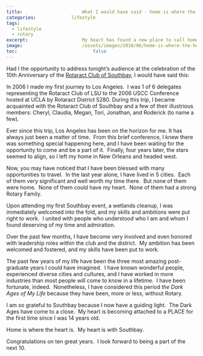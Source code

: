 ```yaml
---
title:						What I would have said - home is where the heart is
categories:				lifestyle
tags:
  - lifestyle
  - rotary
excerpt:					My heart has found a new place to call home in Los Angeles, and I owe it all to this exceptional group of community leaders and humanitarians.
image:						/assets/images/2010/06/home-is-where-the-heart-is.jpg
toc:							false
---
```


Had I the opportunity to address tonight’s audience at the celebration of the 10th Anniversary of the [Rotaract Club of Southbay](https://portal.clubrunner.ca/2541), I would have said this:

In 2006 I made my first journey to Los Angeles.  I was 1 of 6 delegates representing the Rotaract Club of LSU to the 2006 USCC Conference hosted at UCLA by Rotaract District 5280. During this trip, I became acquainted with the Rotaract Club of Southbay and a few of their illustrious members: Cheryl, Claudia, Megan, Tori, Jonathan, and Roderick (to name a few).

Ever since this trip, Los Angeles has been on the horizon for me. It has always just been a matter of time.  From this brief conference, I knew there was something special happening here, and I have been waiting for the opportunity to come and be a part of it.  Finally, four years later, the stars seemed to align, so I left my home in New Orleans and headed west.

Now, you may have noticed that I have been blessed with many opportunities to travel.  In the last year alone, I have lived in 5 cities.  Each of them very significant and well worth my time there.  But none of them were home.  None of them could have my heart.  None of them had a strong Rotary Family.

Upon attending my first Southbay event, a wetlands cleanup, I was immediately welcomed into the fold, and my skills and ambitions were put right to work.  I united with people who understood who I am and whom I found deserving of my time and admiration.

Over the past few months, I have become very involved and even honored with leadership roles within the club and the district.  My ambition has been welcomed and fostered, and my skills have been put to work.

The past few years of my life have been the three most amazing post-graduate years I could have imagined.  I have known wonderful people, experienced diverse cities and cultures, and I have worked in more industries than most people will come to know in a lifetime.  I have been fortunate, indeed.  Nonetheless, I have considered this period *the Dark Ages of My Life* because they have been, more or less, without Rotary.

I am so grateful to Southbay because I now have a guiding light.  The Dark Ages have come to a close.  My heart is becoming attached to a PLACE for the first time since I was 14 years old.

Home is where the heart is.  My heart is with Southbay.

Congratulations on ten great years.  I look forward to being a part of the next 10.